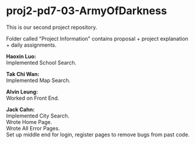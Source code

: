 proj2-pd7-03-ArmyOfDarkness
===========================

This is our second project repository. 

Folder called "Project Information" contains proposal + project explanation + daily assignments. 

<b> Haoxin Luo: </b>  
Implemented School Search.

<b> Tak Chi Wan: </b>  
Implemented Map Search. 

<b> Alvin Leung: </b>  
Worked on Front End. 

<b> Jack Cahn:</b>  
Implemented City Search.  
Wrote Home Page.   
Wrote All Error Pages.   
Set up middle end for login, register pages to remove bugs from past code.   
